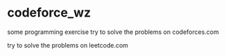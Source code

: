 codeforce_wz
============

some programming exercise
try to solve the problems on codeforces.com

try to solve the problems on leetcode.com
